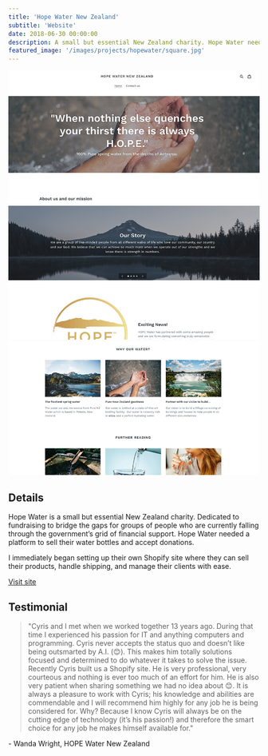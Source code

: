 ```yaml
---
title: 'Hope Water New Zealand'
subtitle: 'Website'
date: 2018-06-30 00:00:00
description: A small but essential New Zealand charity. Hope Water needed a way to sell their product and fundraise for those in need. 
featured_image: '/images/projects/hopewater/square.jpg'
---
```


<div class="gallery" data-columns="1">
	<img src="/images/projects/hopewater/1.jpg">
	<img src="/images/projects/hopewater/2.jpg">
	<img src="/images/projects/hopewater/3.jpg">
</div>

## Details

Hope Water is a small but essential New Zealand charity. Dedicated to fundraising to bridge the gaps for groups of people who are currently falling through the government’s grid of financial support. Hope Water needed a platform to sell their water bottles and accept donations. 

I immediately began setting up their own Shopify site where they can sell their products, handle shipping, and manage their clients with ease. 

<a href="https://hopewater.co.nz/" class="button button--large" target="_blank">Visit site</a>

## Testimonial

> "Cyris and I met when we worked together 13 years ago.  During that time I experienced his passion for IT and anything computers and programming.  Cyris never accepts the status quo and doesn’t like being outsmarted by A.I. (😊). This makes him totally solutions focused and determined to do whatever it takes to solve the issue. Recently Cyris built us a Shopify site.  He is very professional, very courteous and nothing is ever too much of an effort for him. He is also very patient when sharing something we had no idea about 😊. It is always a pleasure to work with Cyris; his knowledge and abilities are commendable and I will recommend him highly for any job he is being considered for. Why? Because I know Cyris will always be on the cutting edge of technology (it’s his passion!) and therefore the smart choice for any job he makes himself available for."

\- Wanda Wright,
HOPE Water New Zealand


